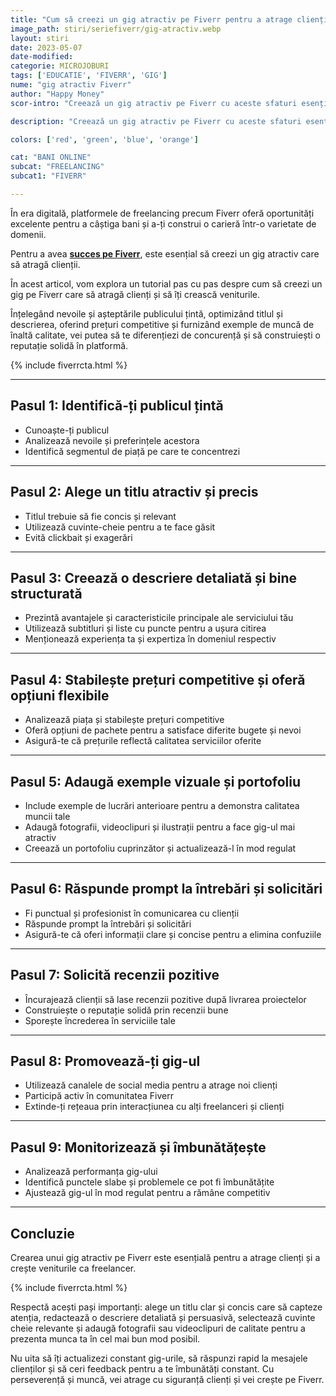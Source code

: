 ```yaml
---
title: "Cum să creezi un gig atractiv pe Fiverr pentru a atrage clienți | Tutorial" 
image_path: stiri/seriefiverr/gig-atractiv.webp
layout: stiri
date: 2023-05-07
date-modified: 
categorie: MICROJOBURI
tags: ['EDUCATIE', 'FIVERR', 'GIG']
nume: "gig atractiv Fiverr"
author: "Happy Money"
scor-intro: "Creează un gig atractiv pe Fiverr cu aceste sfaturi esențiale: alege titlul potrivit, descrie serviciile în detaliu și folosește imagini de impact pentru a atrage clienții."

description: "Creează un gig atractiv pe Fiverr cu aceste sfaturi esențiale: alege titlul potrivit, descrie serviciile în detaliu și folosește imagini de impact pentru a atrage clienții."

colors: ['red', 'green', 'blue', 'orange']

cat: "BANI ONLINE"
subcat: "FREELANCING"
subcat1: "FIVERR"

---
```


În era digitală, platformele de freelancing precum Fiverr oferă oportunități excelente pentru a câștiga bani și a-ți construi o carieră într-o varietate de domenii. 

Pentru a avea **[succes pe Fiverr](https://totredus.ro/stiri/castiga-bani-fiverr-romania/)**, este esențial să creezi un gig atractiv care să atragă clienții. 

În acest articol, vom explora un tutorial pas cu pas despre cum să creezi un gig pe Fiverr care să atragă clienți și să îți crească veniturile.

Înțelegând nevoile și așteptările publicului țintă, optimizând titlul și descrierea, oferind prețuri competitive și furnizând exemple de muncă de înaltă calitate, vei putea să te diferențiezi de concurență și să construiești o reputație solidă în platformă.

{% include fiverrcta.html %}

---
## Pasul 1: Identifică-ți publicul țintă

* Cunoaște-ți publicul
* Analizează nevoile și preferințele acestora
* Identifică segmentul de piață pe care te concentrezi

---
## Pasul 2: Alege un titlu atractiv și precis

* Titlul trebuie să fie concis și relevant
* Utilizează cuvinte-cheie pentru a te face găsit
* Evită clickbait și exagerări

---
## Pasul 3: Creează o descriere detaliată și bine structurată

* Prezintă avantajele și caracteristicile principale ale serviciului tău
* Utilizează subtitluri și liste cu puncte pentru a ușura citirea
* Menționează experiența ta și expertiza în domeniul respectiv

---
## Pasul 4: Stabilește prețuri competitive și oferă opțiuni flexibile

* Analizează piața și stabilește prețuri competitive
* Oferă opțiuni de pachete pentru a satisface diferite bugete și nevoi
* Asigură-te că prețurile reflectă calitatea serviciilor oferite

---
## Pasul 5: Adaugă exemple vizuale și portofoliu

* Include exemple de lucrări anterioare pentru a demonstra calitatea muncii tale
* Adaugă fotografii, videoclipuri și ilustrații pentru a face gig-ul mai atractiv
* Creează un portofoliu cuprinzător și actualizează-l în mod regulat

---
## Pasul 6: Răspunde prompt la întrebări și solicitări

* Fi punctual și profesionist în comunicarea cu clienții
* Răspunde prompt la întrebări și solicitări
* Asigură-te că oferi informații clare și concise pentru a elimina confuziile

---
## Pasul 7: Solicită recenzii pozitive

* Încurajează clienții să lase recenzii pozitive după livrarea proiectelor
* Construiește o reputație solidă prin recenzii bune
* Sporește încrederea în serviciile tale

---
## Pasul 8: Promovează-ți gig-ul

* Utilizează canalele de social media pentru a atrage noi clienți
* Participă activ în comunitatea Fiverr
* Extinde-ți rețeaua prin interacțiunea cu alți freelanceri și clienți

---
## Pasul 9: Monitorizează și îmbunătățește

* Analizează performanța gig-ului
* Identifică punctele slabe și problemele ce pot fi îmbunătățite
* Ajustează gig-ul în mod regulat pentru a rămâne competitiv

---
## Concluzie

Crearea unui gig atractiv pe Fiverr este esențială pentru a atrage clienți și a crește veniturile ca freelancer. 

{% include fiverrcta.html %}

Respectă acești pași importanți: alege un titlu clar și concis care să capteze atenția, redactează o descriere detaliată și persuasivă, selectează cuvinte cheie relevante și adaugă fotografii sau videoclipuri de calitate pentru a prezenta munca ta în cel mai bun mod posibil. 

Nu uita să îți actualizezi constant gig-urile, să răspunzi rapid la mesajele clienților și să ceri feedback pentru a te îmbunătăți constant. Cu perseverență și muncă, vei atrage cu siguranță clienți și vei crește pe Fiverr.